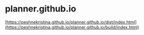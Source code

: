 # planner.github.io

[https://peshnekristina.github.io/planner.github.io/dist/index.html](https://peshnekristina.github.io/planner.github.io/build/index.html)
